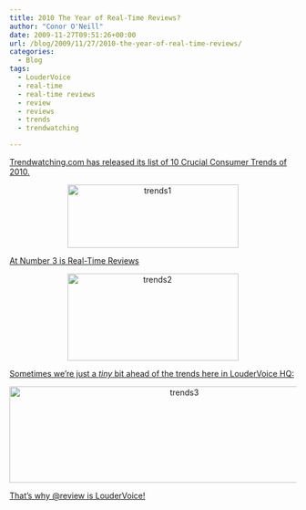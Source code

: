 ```yaml
---
title: 2010 The Year of Real-Time Reviews?
author: "Conor O'Neill"
date: 2009-11-27T09:51:26+00:00
url: /blog/2009/11/27/2010-the-year-of-real-time-reviews/
categories:
  - Blog
tags:
  - LouderVoice
  - real-time
  - real-time reviews
  - review
  - reviews
  - trends
  - trendwatching

---
```

<span style="text-decoration: underline;">Trendwatching.com has released its list of <a href="http://www.trendwatching.com/briefing/">10 Crucial Consumer Trends of 2010</a>.</span>

<p style="text-align: center;">
  <a href="http://www.trendwatching.com/briefing/#realtime"><img class="size-medium wp-image-621  aligncenter" title="trends1" src="http://www.loudervoice.com/wp-content/uploads/2009/11/27/2010-the-year-of-real-time-reviews/trends1-300x111.jpg" alt="trends1" width="300" height="111" srcset="/wp-content/uploads/2009/11/27/2010-the-year-of-real-time-reviews/trends1-300x111.jpg 300w, /wp-content/uploads/2009/11/27/2010-the-year-of-real-time-reviews/trends1.jpg 573w" sizes="(max-width: 300px) 100vw, 300px" /></a>
</p>

<span style="text-decoration: underline;">At Number 3 is Real-Time Reviews</span>

<p style="text-align: center;">
  <a href="http://www.trendwatching.com/briefing/#realtime"><img class="aligncenter size-medium wp-image-622" title="trends2" src="http://www.loudervoice.com/wp-content/uploads/2009/11/27/2010-the-year-of-real-time-reviews/trends2-300x153.jpg" alt="trends2" width="300" height="153" srcset="/wp-content/uploads/2009/11/27/2010-the-year-of-real-time-reviews/trends2-300x153.jpg 300w, /wp-content/uploads/2009/11/27/2010-the-year-of-real-time-reviews/trends2.jpg 576w" sizes="(max-width: 300px) 100vw, 300px" /></a>
</p>

<span style="text-decoration: underline;">Sometimes we&#8217;re just a <em>tiny</em> bit ahead of the trends here in LouderVoice HQ:</span>

<p style="text-align: center;">
  <a href="http://business.loudervoice.com/2007/06/13/loudervoice-twitter-mash-up/"><img class="aligncenter size-full wp-image-623" title="trends3" src="http://www.loudervoice.com/wp-content/uploads/2009/11/27/2010-the-year-of-real-time-reviews/trends3.jpg" alt="trends3" width="598" height="169" srcset="/wp-content/uploads/2009/11/27/2010-the-year-of-real-time-reviews/trends3.jpg 598w, /wp-content/uploads/2009/11/27/2010-the-year-of-real-time-reviews/trends3-300x84.jpg 300w" sizes="(max-width: 598px) 100vw, 598px" /><br /> </a>
</p>

<span style="text-decoration: underline;">That&#8217;s why <a href="http://twitter.com/review">@review</a> is LouderVoice!</span>